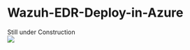 # Wazuh-EDR-Deploy-in-Azure
Still under Construction<br>
<img src="https://c.tenor.com/tUMGdj7aBSoAAAAM/cl07.gif">
